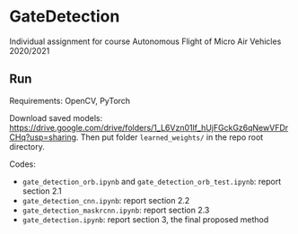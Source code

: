 # GateDetection
Individual assignment for course Autonomous Flight of Micro Air Vehicles 2020/2021

## Run
Requirements: OpenCV, PyTorch

Download saved models: https://drive.google.com/drive/folders/1_L6Vzn01lf_hUjFGckGz6qNewVFDrCHq?usp=sharing. Then put folder `learned_weights/` in the repo root directory.

Codes:

- `gate_detection_orb.ipynb` and `gate_detection_orb_test.ipynb`:  report section 2.1
- `gate_detection_cnn.ipynb`: report section 2.2
- `gate_detection_maskrcnn.ipynb`: report section 2.3
- `gate_detection.ipynb`:  report section 3, the final proposed method


